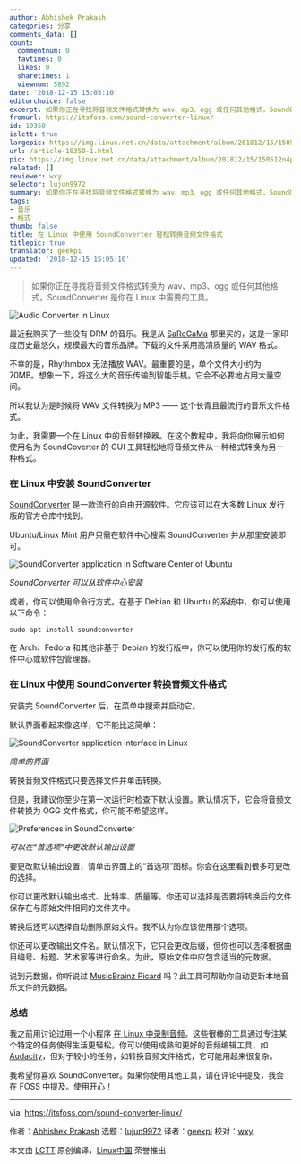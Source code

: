 ```yaml
---
author: Abhishek Prakash
categories: 分享
comments_data: []
count:
  commentnum: 0
  favtimes: 0
  likes: 0
  sharetimes: 1
  viewnum: 5892
date: '2018-12-15 15:05:10'
editorchoice: false
excerpt: 如果你正在寻找将音频文件格式转换为 wav、mp3、ogg 或任何其他格式，SoundConverter 是你在 Linux 中需要的工具。
fromurl: https://itsfoss.com/sound-converter-linux/
id: 10350
islctt: true
largepic: https://img.linux.net.cn/data/attachment/album/201812/15/150512n4pw4zibi0mnciwo.png
url: /article-10350-1.html
pic: https://img.linux.net.cn/data/attachment/album/201812/15/150512n4pw4zibi0mnciwo.png.thumb.jpg
related: []
reviewer: wxy
selector: lujun9972
summary: 如果你正在寻找将音频文件格式转换为 wav、mp3、ogg 或任何其他格式，SoundConverter 是你在 Linux 中需要的工具。
tags:
- 音乐
- 格式
thumb: false
title: 在 Linux 中使用 SoundConverter 轻松转换音频文件格式
titlepic: true
translator: geekpi
updated: '2018-12-15 15:05:10'
---
```



> 
> 如果你正在寻找将音频文件格式转换为 wav、mp3、ogg 或任何其他格式，SoundConverter 是你在 Linux 中需要的工具。
> 
> 
> 


![Audio Converter in Linux](/data/attachment/album/201812/15/150512n4pw4zibi0mnciwo.png)


最近我购买了一些没有 DRM 的音乐。我是从 [SaReGaMa](https://en.wikipedia.org/wiki/Saregama) 那里买的，这是一家印度历史最悠久，规模最大的音乐品牌。下载的文件采用高清质量的 WAV 格式。


不幸的是，Rhythmbox 无法播放 WAV。最重要的是，单个文件大小约为 70MB。想象一下，将这么大的音乐传输到智能手机。它会不必要地占用大量空间。


所以我认为是时候将 WAV 文件转换为 MP3 —— 这个长青且最流行的音乐文件格式。


为此，我需要一个在 Linux 中的音频转换器。在这个教程中，我将向你展示如何使用名为 SoundCoverter 的 GUI 工具轻松地将音频文件从一种格式转换为另一种格式。


### 在 Linux 中安装 SoundConverter


[SoundConverter](http://soundconverter.org/) 是一款流行的自由开源软件。它应该可以在大多数 Linux 发行版的官方仓库中找到。


Ubuntu/Linux Mint 用户只需在软件中心搜索 SoundConverter 并从那里安装即可。


![SoundConverter application in Software Center of Ubuntu](/data/attachment/album/201812/15/150513ulebo0bf63e3e9wf.png)


*SoundConverter 可以从软件中心安装*


或者，你可以使用命令行方式。在基于 Debian 和 Ubuntu 的系统中，你可以使用以下命令：



```
sudo apt install soundconverter
```

在 Arch、Fedora 和其他非基于 Debian 的发行版中，你可以使用你的发行版的软件中心或软件包管理器。


### 在 Linux 中使用 SoundConverter 转换音频文件格式


安装完 SoundConverter 后，在菜单中搜索并启动它。


默认界面看起来像这样，它不能比这简单：


![SoundConverter application interface in Linux](/data/attachment/album/201812/15/150515yihi5tiigt5kodd5.jpg)


*简单的界面*


转换音频文件格式只要选择文件并单击转换。


但是，我建议你至少在第一次运行时检查下默认设置。默认情况下，它会将音频文件转换为 OGG 文件格式，你可能不希望这样。


![Preferences in SoundConverter](/data/attachment/album/201812/15/150516l15c52135c5szy5z.jpg)


*可以在“首选项”中更改默认输出设置*


要更改默认输出设置，请单击界面上的“首选项”图标。你会在这里看到很多可更改的选择。


你可以更改默认输出格式、比特率、质量等。你还可以选择是否要将转换后的文件保存在与原始文件相同的文件夹中。


转换后还可以选择自动删除原始文件。我不认为你应该使用那个选项。


你还可以更改输出文件名。默认情况下，它只会更改后缀，但你也可以选择根据曲目编号、标题、艺术家等进行命名。为此，原始文件中应包含适当的元数据。


说到元数据，你听说过 [MusicBrainz Picard](https://itsfoss.com/musicbrainz-picard/) 吗？此工具可帮助你自动更新本地音乐文件的元数据。


### 总结


我之前用讨论过用一个小程序 [在 Linux 中录制音频](https://itsfoss.com/record-streaming-audio/)。这些很棒的工具通过专注某个特定的任务使得生活更轻松。你可以使用成熟和更好的音频编辑工具，如 [Audacity](https://www.audacityteam.org/)，但对于较小的任务，如转换音频文件格式，它可能用起来很复杂。


我希望你喜欢 SoundConverter。如果你使用其他工具，请在评论中提及，我会在 FOSS 中提及。使用开心！




---


via: <https://itsfoss.com/sound-converter-linux/>


作者：[Abhishek Prakash](https://itsfoss.com/author/abhishek/) 选题：[lujun9972](https://github.com/lujun9972) 译者：[geekpi](https://github.com/geekpi) 校对：[wxy](https://github.com/wxy)


本文由 [LCTT](https://github.com/LCTT/TranslateProject) 原创编译，[Linux中国](https://linux.cn/) 荣誉推出